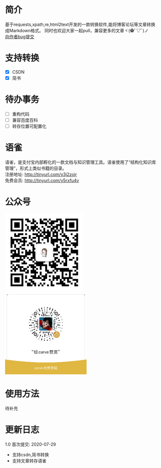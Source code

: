# 简介
基于requests,xpath,re,html2text开发的一款转换软件,能将博客论坛等文章转换成Markdown格式。
同时也欢迎大家一起pull，兼容更多的文章ヾ(✿ﾟ▽ﾟ)ノ  
[向作者bug提交](https://github.com/carve-myself/Article2md/issues)


# 支持转换  
- [x] CSDN
- [x] 简书

# 待办事务
- [ ] 重构代码 
- [ ] 兼容百度百科 
- [ ] 转存位置可配置化 

# 语雀
语雀，是支付宝内部孵化的一款文档与知识管理工具。语雀使用了“结构化知识库管理”，形式上类似书籍的目录。  
注册地址: http://tinyurl.com/y3j2zojr  
免费会员: http://tinyurl.com/y5rxfu4v

# 公众号
<img src="static/gzh.jpg"> 
<img src="static/zs.jpg" width="268" height="268"> 

# 使用方法
待补充

# 更新日志
1.0 首次提交: 2020-07-29
* 支持csdn,简书转换
* 支持文章转存语雀
